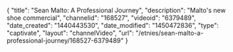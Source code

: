 {
    "title": "Sean Malto: A Professional Journey",
    "description": "Malto's new shoe commercial",
    "channelid": "168527",
    "videoid": "6379489",
    "date_created": "1440443530",
    "date_modified": "1450472836",
    "type": "captivate",
    "layout": "channelVideo",
    "url": "\/etnies\/sean-malto-a-professional-journey\/168527-6379489"
}